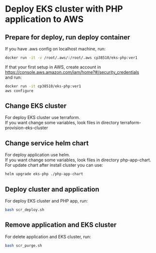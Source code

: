 # Deploy EKS cluster with PHP application to AWS


## Prepare for deploy, run deploy container

If you have .aws config on localhost machine, run:
```bash
docker run -it -v /root/.aws/:/root/.aws cp38510/eks-php:ver1
```

If that your first setup in AWS, create account in https://console.aws.amazon.com/iam/home?#/security_credentials  
and run:  
```bash
docker run -it cp38510/eks-php:ver1
aws configure
```


## Change EKS cluster
For deploy EKS cluster use terraform.  
If you want change some variables, look files in directory terraform-provision-eks-cluster


## Change service helm chart 
For deploy application use helm.  
If you want change some variables, look files in directory php-app-chart.  
For update chart after install cluster you can use:
```bash
helm upgrade eks-php ./php-app-chart
```



## Deploy cluster and application

For deploy EKS cluster and PHP app, run:
```bash
bash scr_deploy.sh
```

## Remove application and EKS cluster

For delete application and EKS cluster, run:
```bash
bash scr_purge.sh
```
